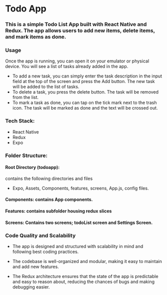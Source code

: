 # Todo App

### This is a simple Todo List App built with React Native and Redux. The app allows users to add new items, delete items, and mark items as done.

### Usage

Once the app is running, you can open it on your emulator or physical device. You will see a list of tasks already added in the app.

- To add a new task, you can simply enter the task description in the input field at the top of the screen and press the Add button. The new task will be added to the list of tasks.
- To delete a task, you press the delete button. The task will be removed from the list.
- To mark a task as done, you can tap on the tick mark next to the trash icon. The task will be marked as done and the text will be crossed out.

### Tech Stack:

- React Native
- Redux
- Expo

### Folder Structure:

#### Root Directory (todoapp):

contains the following directories and files

- Expo, Assets, Components, features, screens, App.js, config files.

#### Components: contains App components.

#### Features: contains subfolder housing redux slices

#### Screens: Contains two screens; todoList screen and Settings Screen.

### Code Quality and Scalability

- The app is designed and structured with scalability in mind and following best coding practices.

- The codebase is well-organized and modular, making it easy to maintain and add new features.
- The Redux architecture ensures that the state of the app is predictable and easy to reason about, reducing the chances of bugs and making debugging easier.

